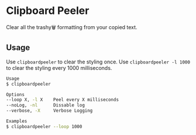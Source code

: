 # Clipboard Peeler

Clear all the trashy🗑️ formatting from your copied text.

## Usage

Use `clipboardpeeler` to clear the styling once.
Use `clipboardpeeler -l 1000` to clear the styling every 1000 milliseconds.

```bash
Usage
$ clipboardpeeler

Options
--loop X, -l X    Peel every X milliseconds
--noLog, -nl      Dissable log
--verbose, -X     Verbose Logging

Examples
$ clipboardpeeler --loop 1000
```